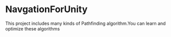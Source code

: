 # NavgationForUnity
This project includes many kinds of Pathfinding algorithm.You can learn and optimize these algorithms

